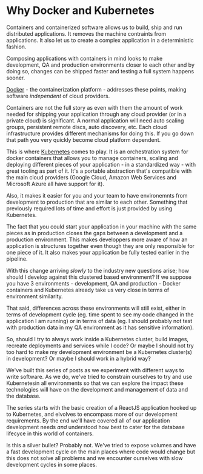 # Why Docker and Kubernetes

Containers and containerized software allows us to build, ship and run distributed applications. It removes the machine contraints from applications. It also let us to create a complex application in a deterministic fashion.

Composing applications with containers in mind looks to make development, QA and production environments closer to each other and by doing so, changes can be shipped faster and testing a full system happens sooner.

[Docker](https://www.docker.com/what-docker) - the containerization platform - addresses these points, making software _independent_ of cloud providers.

Containers are not the full story as even with them the amount of work needed for shipping your application through any cloud provider (or in a private cloud) is significant. A normal application will need auto scaling groups, persistent remote discs, auto discovery, etc. Each cloud infrastructure provides different mechanisms for doing this. If you go down that path you very quickly become cloud platform dependent.

This is where [Kubernetes](https://kubernetes.io/) comes to play. It is an orchestration system for docker containers that allows you to manage containers, scaling and deploying different pieces of your application - in a standardized way - with great tooling as part of it. It's a portable abstraction that's compatible with the main cloud providers (Google Cloud, Amazon Web Services and Microsoft Azure all have support for it).

Also, it makes it easier for you and your team to have environemnts from development to production that are similar to each other. Something that previously required lots of time and effort is just provided by using Kubernetes.

The fact that you could start your application in your machine with the same pieces as in production closes the gaps between a development and a production environment. This makes developpers more aware of how an application is structures together even though they are only responsible for one piece of it. It also makes your application be fully tested earlier in the pipeline.

With this change arriving _slowly_ to the industry new questions arise; how should I develop against this clustered based environment? If we suppose you have 3 environments - development, QA and production - Docker containers and Kubernetes already take us very close in terms of environment similarity.

That said, differences across these environments will still exist, either in terms of development cycle (eg. time spent to see my code changed in the application I am running) or in terms of data (eg. I should probably not test with production data in my QA environment as it has sensitive information).

So, should I try to always work inside a Kubernetes cluster, build images, recreate deployments and services while I code? Or maybe I should not try too hard to make my development environment be a Kubernetes cluster(s) in development? Or maybe I should work in a hybrid way?

We've built this series of posts as we experiment with different ways to write software. As we do, we've tried to constrain ourselves to try and use Kubernetesin all environments so that we can explore the impact these technologies will have on the development and management of data and the database.

The series starts with the basic creation of a ReactJS application hooked up to Kubernetes, and elvolves to encompass more of our development requirements. By the end we'll have covered all of our application development needs _and_ understood how best to cater for the database lifecyce in this world of containers.

Is this a silver bullet? Probably not. We've tried to expose volumes and have a fast development cycle on the main places where code would change but this does not solve all problems and we encounter ourselves with slow development cycles in some places.
